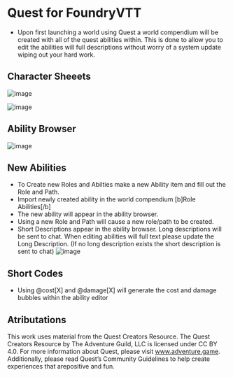 # Quest for FoundryVTT

* Upon first launching a world using Quest a world compendium will be created with all of the quest abilities within. This is done to allow you to edit the abilities will full descriptions without worry of a system update wiping out your hard work. 

## Character Sheeets

![image](https://user-images.githubusercontent.com/192591/146588147-4517696e-e537-48e7-b0ec-30c9d9b1894c.png)

![image](https://user-images.githubusercontent.com/192591/146588187-029ce944-aa00-4f24-9227-c0ef94fc2f22.png)

## Ability Browser

![image](https://user-images.githubusercontent.com/192591/146588248-838962e5-286c-47ea-b430-7aa2ab49593d.png)


## New Abilities ##
* To Create new Roles and Abilties make a new Ability item and fill out the Role and Path. 
* Import newly created ability in the world compendium [b]Role Abilities[/b]
* The new ability will appear in the ability browser.
* Using a new Role and Path will cause a new role/path to be created.
* Short Descriptions appear in the ability browser.  Long descriptions will be sent to chat. When editing abilities will full text please update the Long Description.  (If no long description exists the short description is sent to chat)
![image](https://user-images.githubusercontent.com/192591/146589229-e0fb35e0-c43c-4376-a215-5f4b981b6a26.png)


## Short Codes ##
* Using @cost[X] and @damage[X] will generate the cost and damage bubbles within the ability editor

## Atributations

This work uses material from the Quest Creators Resource. The Quest Creators Resource by The Adventure Guild, LLC is licensed under CC BY 4.0. For more information about Quest, please visit www.adventure.game.
Additionally, please read Quest’s Community Guidelines to help create experiences that arepositive and fun.
